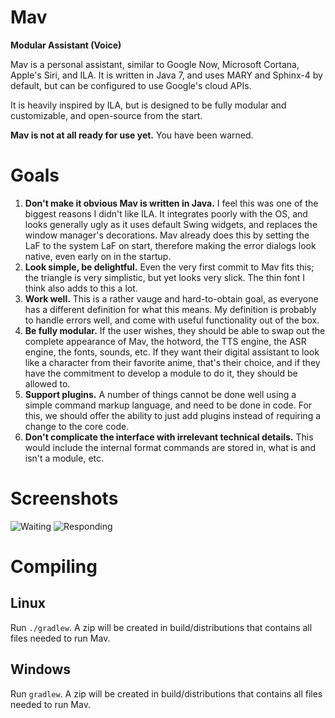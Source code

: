 Mav
===
**Modular Assistant (Voice)**

Mav is a personal assistant, similar to Google Now, Microsoft Cortana, Apple's Siri, and ILA.
It is written in Java 7, and uses MARY and Sphinx-4 by default, but can be configured to use Google's cloud APIs.

It is heavily inspired by ILA, but is designed to be fully modular and customizable, and open-source from the start.

**Mav is not at all ready for use yet.** You have been warned.

Goals
=====
1. **Don't make it obvious Mav is written in Java.** I feel this was one of the biggest reasons I didn't like ILA. It integrates poorly with the OS, and looks generally ugly as it uses default Swing widgets, and replaces the window manager's decorations. Mav already does this by setting the LaF to the system LaF on start, therefore making the error dialogs look native, even early on in the startup.
2. **Look simple, be delightful.** Even the very first commit to Mav fits this; the triangle is very simplistic, but yet looks very slick. The thin font I think also adds to this a lot.
3. **Work well.** This is a rather vauge and hard-to-obtain goal, as everyone has a different definition for what this means. My definition is probably to handle errors well, and come with useful functionality out of the box.
4. **Be fully modular.** If the user wishes, they should be able to swap out the complete appearance of Mav, the hotword, the TTS engine, the ASR engine, the fonts, sounds, etc. If they want their digital assistant to look like a character from their favorite anime, that's their choice, and if they have the commitment to develop a module to do it, they should be allowed to.
5. **Support plugins.** A number of things cannot be done well using a simple command markup language, and need to be done in code. For this, we should offer the ability to just add plugins instead of requiring a change to the core code.
6. **Don't complicate the interface with irrelevant technical details.** This would include the internal format commands are stored in, what is and isn't a module, etc.

Screenshots
===========
![Waiting](http://i.imgur.com/PSYqrmt.png)
![Responding](http://i.imgur.com/r3fC8AF.png)

Compiling
=========
Linux
-----
Run `./gradlew`. A zip will be created in build/distributions that contains all files needed to run Mav.

Windows
-------
Run `gradlew`. A zip will be created in build/distributions that contains all files needed to run Mav.